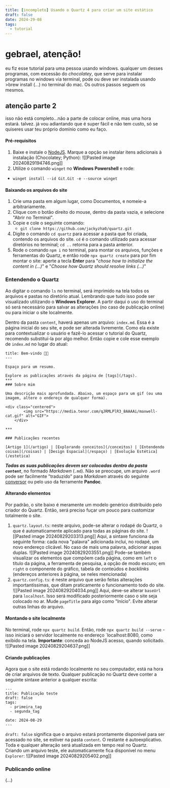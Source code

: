 ```yaml
---
title: [incompleto] Usando o Quartz 4 para criar um site estático
draft: false
date: 2024-29-08
tags:
  - tutorial
---
```

# gebrael, atenção!
eu fiz esse tutorial para uma pessoa usando windows. qualquer um desses programas, com excessão do *chocolatey*, que serve para instalar programas no windows via terminal, pode ou deve ser instalada usando >brew install (...) no terminal do mac. Os outros passos seguem os mesmos.
## atenção parte 2
isso não está completo...não a parte de colocar online, mas uma hora estará. talvez. já vou adiantando que é super fácil e não tem custo, só se quiseres usar teu próprio domínio como eu faço.
#### Pré-requisitos
1. Baixe e instale o [NodeJS](). Marque a opção se instalar itens adicionais à instalação (Chocolatey; Python):
![[Pasted image 20240829194746.png]]
2. Utilize o comando `winget` no **Windows Powershell** e rode:
- `winget install --id Git.Git -e --source winget`
#### Baixando os arquivos do site
1. Crie uma pasta em algum lugar, como Documentos, e nomeie-a arbitrariamente.
2. Clique com o botão direito do mouse, dentro da pasta vazia, e selecione "Abrir no Terminal".
3. Copie e cole o seguinte comando:
	- `git clone https://github.com/jackyzha0/quartz.git`
4. Digite o comando `cd quartz` para acessar a pasta que foi criada, contendo os arquivos do site. `cd` é o comando utilizado para acessar diretórios no terminal; `cd ..` retorna para a pasta anterior.
5. Rode o comando `npm i` no terminal, para montar os arquivos, funções e ferramentas do Quartz, e então rode `npx quartz create` para por fim montar o site: aperte a tecla **Enter** para "*chose how to initialize the content in (...)*" e "*Choose how Quartz should resolve links (...)*"
### Entendendo o Quartz
Ao digitar o comando `ls` no terminal, será imprimido na tela todos os arquivos e pastas no diretório atual. Lembrando que tudo isso pode ser visualizado utilizando o **Windows Explorer**. A partir daqui o uso do terminal só será necessário para salvar as alterações (no caso de publicação online) ou para iniciar o site localmente.

Dentro da pasta `content`, haverá apenas um arquivo: `index.md`. Essa é a página inicial do seu site, e pode ser alterada livremente. Como ela existe para contextualizar o usuário e fazê-lo acessar o tutorial do Quartz, recomendo substituí-la por algo melhor. Então copie e cole esse exemplo de `index.md` no lugar do atual:

```
title: Bem-vindo 👋🏻
---

Espaço para um resumo.

Explore as publicações através da página de [tags](/tags).
***
### Sobre mim

Uma descrição mais aprofundada. Abaixo, um espaço para um gif (ou uma imagem, altere o endereço de qualquer forma).

<div class="centered">
        <img src="https://media.tenor.com/qJRMLPlR3_8AAAAi/maxwell-cat.gif" alt="GIF">
    </div>

***

### Publicações recentes

[Artigo 1](/artigo) | [Explorando conceitos](/conceitos) | [Entendendo coisas](/coisas) | [Design Espacial](/espaço) | [Evolução Estética](/estetica)
```

***Todas as suas publicações devem ser colocadas dentro da pasta `content`***, no formado *Markdown* (`.md`). Não se preocupe, um arquivo `.word` pode ser facilmente "traduzido" para *Markdown* através do seguinte [conversor](https://word2md.com/) ou pelo uso da ferramente **Pandoc**.

#### Alterando elementos

Por padrão, o site baixo é meramente um modelo genérico distribuído pelo criador do Quartz. Então, será preciso fuçar um pouco para customizar totalmente o site.

1. `quartz.layout.ts`: neste arquivo, pode-se alterar o rodapé do Quartz, o que é automaticamente aplicado para todas as páginas do site.
	![[Pasted image 20240829203313.png]]
	Aqui, a sintaxe funciona da seguinte forma: cada nova "palavra" adicionada inclui, no rodapé, um novo endereço clicável. No caso de mais uma palavra, adicionar aspas duplas.
	![[Pasted image 20240829203551.png]]
	Pode-se também visualizar os elementos que compõem cada página, como em `left` o título da página, a ferramenta de pesquisa, a opção de modo escuro; em `right` o componente do gráfico, tabela de conteúdos e *backlinks* (endereços anteriores à página, se neles mencionada)
2. `quartz.config.ts`: é neste arquivo que serão feitas alterações importantíssimas, que ditam praticamente o funcionamento todo do site.
	![[Pasted image 20240829204034.png]]
	Aqui, deve-se alterar `baseUrl` para `localhost`. Isso será modificado posteriormente caso o site seja colocado no ar. Mude `pageTitle` para algo como "Início". Evite alterar outras linhas do arquivo.
#### Montando o site localmente
No terminal, rode `npx quartz build`. Então, rode `npx quartz build --serve` - isso iniciará o servidor localmente no endereço `localhost:8080, como exibido na tela.
**Importante**: conceda ao NodeJS acesso, quando solicitado.
![[Pasted image 20240829204637.png]]
#### Criando publicações
Agora que o site está rodando localmente no seu computador, está na hora de criar arquivos de texto. Qualquer publicação no Quartz deve conter a seguinte sintaxe anterior a qualquer escrita:
```
---
title: Publicação teste
draft: false
tags:
  - primeira_tag
  - segunda_tag

date: 2024-08-29
---
```
`draft: false` significa que o arquivo estará prontamente disponível para ser acessado no site, se estiver na pasta `content`. O restante é autoexplicativo. Toda e qualquer alteração será atualizada em tempo real no Quartz. Criando um arquivo teste, ele automaticamente fica disponível no menu `Explorer`:
![[Pasted image 20240829205402.png]]
### Publicando online
(...)
